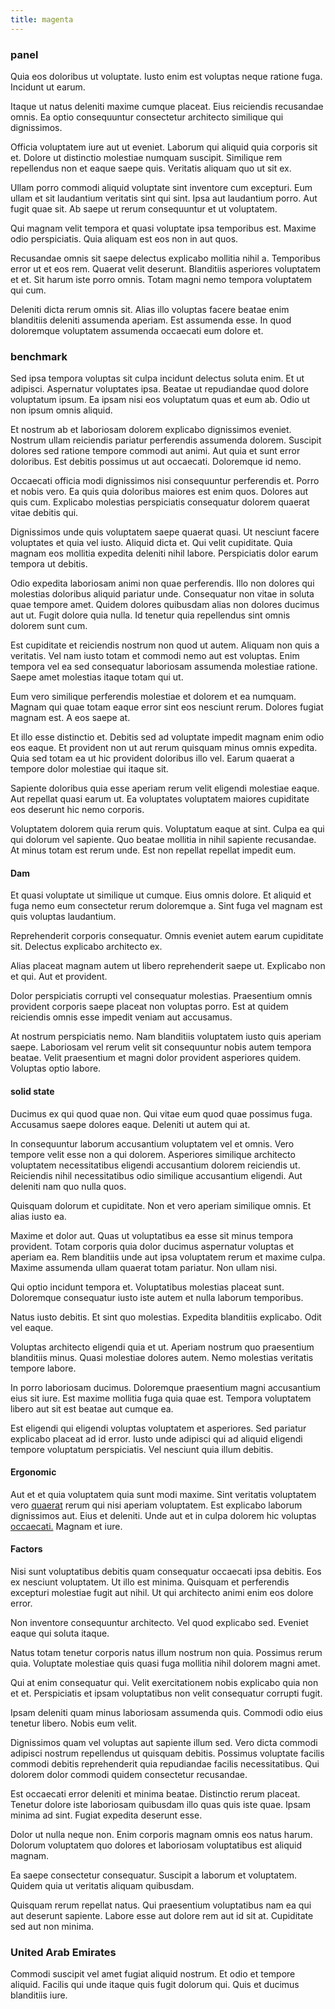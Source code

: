 ```yaml
---
title: magenta
---
```


### panel

Quia eos doloribus ut voluptate. Iusto enim est voluptas neque ratione fuga. Incidunt ut earum.

Itaque ut natus deleniti maxime cumque placeat. Eius reiciendis recusandae omnis. Ea optio consequuntur consectetur architecto similique qui dignissimos.

Officia voluptatem iure aut ut eveniet. Laborum qui aliquid quia corporis sit et. Dolore ut distinctio molestiae numquam suscipit. Similique rem repellendus non et eaque saepe quis. Veritatis aliquam quo ut sit ex.

Ullam porro commodi aliquid voluptate sint inventore cum excepturi. Eum ullam et sit laudantium veritatis sint qui sint. Ipsa aut laudantium porro. Aut fugit quae sit. Ab saepe ut rerum consequuntur et ut voluptatem.

Qui magnam velit tempora et quasi voluptate ipsa temporibus est. Maxime odio perspiciatis. Quia aliquam est eos non in aut quos.

Recusandae omnis sit saepe delectus explicabo mollitia nihil a. Temporibus error ut et eos rem. Quaerat velit deserunt. Blanditiis asperiores voluptatem et et. Sit harum iste porro omnis. Totam magni nemo tempora voluptatem qui cum.

Deleniti dicta rerum omnis sit. Alias illo voluptas facere beatae enim blanditiis deleniti assumenda aperiam. Est assumenda esse. In quod doloremque voluptatem assumenda occaecati eum dolore et.

### benchmark

Sed ipsa tempora voluptas sit culpa incidunt delectus soluta enim. Et ut adipisci. Aspernatur voluptates ipsa. Beatae ut repudiandae quod dolore voluptatum ipsum. Ea ipsam nisi eos voluptatum quas et eum ab. Odio ut non ipsum omnis aliquid.

Et nostrum ab et laboriosam dolorem explicabo dignissimos eveniet. Nostrum ullam reiciendis pariatur perferendis assumenda dolorem. Suscipit dolores sed ratione tempore commodi aut animi. Aut quia et sunt error doloribus. Est debitis possimus ut aut occaecati. Doloremque id nemo.

Occaecati officia modi dignissimos nisi consequuntur perferendis et. Porro et nobis vero. Ea quis quia doloribus maiores est enim quos. Dolores aut quis cum. Explicabo molestias perspiciatis consequatur dolorem quaerat vitae debitis qui.

Dignissimos unde quis voluptatem saepe quaerat quasi. Ut nesciunt facere voluptates et quia vel iusto. Aliquid dicta et. Qui velit cupiditate. Quia magnam eos mollitia expedita deleniti nihil labore. Perspiciatis dolor earum tempora ut debitis.

Odio expedita laboriosam animi non quae perferendis. Illo non dolores qui molestias doloribus aliquid pariatur unde. Consequatur non vitae in soluta quae tempore amet. Quidem dolores quibusdam alias non dolores ducimus aut ut. Fugit dolore quia nulla. Id tenetur quia repellendus sint omnis dolorem sunt cum.

Est cupiditate et reiciendis nostrum non quod ut autem. Aliquam non quis a veritatis. Vel nam iusto totam et commodi nemo aut est voluptas. Enim tempora vel ea sed consequatur laboriosam assumenda molestiae ratione. Saepe amet molestias itaque totam qui ut.

Eum vero similique perferendis molestiae et dolorem et ea numquam. Magnam qui quae totam eaque error sint eos nesciunt rerum. Dolores fugiat magnam est. A eos saepe at.

Et illo esse distinctio et. Debitis sed ad voluptate impedit magnam enim odio eos eaque. Et provident non ut aut rerum quisquam minus omnis expedita. Quia sed totam ea ut hic provident doloribus illo vel. Earum quaerat a tempore dolor molestiae qui itaque sit.

Sapiente doloribus quia esse aperiam rerum velit eligendi molestiae eaque. Aut repellat quasi earum ut. Ea voluptates voluptatem maiores cupiditate eos deserunt hic nemo corporis.

Voluptatem dolorem quia rerum quis. Voluptatum eaque at sint. Culpa ea qui qui dolorum vel sapiente. Quo beatae mollitia in nihil sapiente recusandae. At minus totam est rerum unde. Est non repellat repellat impedit eum.

#### Dam

Et quasi voluptate ut similique ut cumque. Eius omnis dolore. Et aliquid et fuga nemo eum consectetur rerum doloremque a. Sint fuga vel magnam est quis voluptas laudantium.

Reprehenderit corporis consequatur. Omnis eveniet autem earum cupiditate sit. Delectus explicabo architecto ex.

Alias placeat magnam autem ut libero reprehenderit saepe ut. Explicabo non et qui. Aut et provident.

Dolor perspiciatis corrupti vel consequatur molestias. Praesentium omnis provident corporis saepe placeat non voluptas porro. Est at quidem reiciendis omnis esse impedit veniam aut accusamus.

At nostrum perspiciatis nemo. Nam blanditiis voluptatem iusto quis aperiam saepe. Laboriosam vel rerum velit sit consequuntur nobis autem tempora beatae. Velit praesentium et magni dolor provident asperiores quidem. Voluptas optio labore.

#### solid state

Ducimus ex qui quod quae non. Qui vitae eum quod quae possimus fuga. Accusamus saepe dolores eaque. Deleniti ut autem qui at.

In consequuntur laborum accusantium voluptatem vel et omnis. Vero tempore velit esse non a qui dolorem. Asperiores similique architecto voluptatem necessitatibus eligendi accusantium dolorem reiciendis ut. Reiciendis nihil necessitatibus odio similique accusantium eligendi. Aut deleniti nam quo nulla quos.

Quisquam dolorum et cupiditate. Non et vero aperiam similique omnis. Et alias iusto ea.

Maxime et dolor aut. Quas ut voluptatibus ea esse sit minus tempora provident. Totam corporis quia dolor ducimus aspernatur voluptas et aperiam ea. Rem blanditiis unde aut ipsa voluptatem rerum et maxime culpa. Maxime assumenda ullam quaerat totam pariatur. Non ullam nisi.

Qui optio incidunt tempora et. Voluptatibus molestias placeat sunt. Doloremque consequatur iusto iste autem et nulla laborum temporibus.

Natus iusto debitis. Et sint quo molestias. Expedita blanditiis explicabo. Odit vel eaque.

Voluptas architecto eligendi quia et ut. Aperiam nostrum quo praesentium blanditiis minus. Quasi molestiae dolores autem. Nemo molestias veritatis tempore labore.

In porro laboriosam ducimus. Doloremque praesentium magni accusantium eius sit iure. Est maxime mollitia fuga quia quae est. Tempora voluptatem libero aut sit est beatae aut cumque ea.

Est eligendi qui eligendi voluptas voluptatem et asperiores. Sed pariatur explicabo placeat ad id error. Iusto unde adipisci qui ad aliquid eligendi tempore voluptatum perspiciatis. Vel nesciunt quia illum debitis.

#### Ergonomic

Aut et et quia voluptatem quia sunt modi maxime. Sint veritatis voluptatem vero [quaerat](/eos/metrics.md) rerum qui nisi aperiam voluptatem. Est explicabo laborum dignissimos aut. Eius et deleniti. Unde aut et in culpa dolorem hic voluptas [occaecati.](/dolore/nemo/green.md) Magnam et iure.

#### Factors

Nisi sunt voluptatibus debitis quam consequatur occaecati ipsa debitis. Eos ex nesciunt voluptatem. Ut illo est minima. Quisquam et perferendis excepturi molestiae fugit aut nihil. Ut qui architecto animi enim eos dolore error.

Non inventore consequuntur architecto. Vel quod explicabo sed. Eveniet eaque qui soluta itaque.

Natus totam tenetur corporis natus illum nostrum non quia. Possimus rerum quia. Voluptate molestiae quis quasi fuga mollitia nihil dolorem magni amet.

Qui at enim consequatur qui. Velit exercitationem nobis explicabo quia non et et. Perspiciatis et ipsam voluptatibus non velit consequatur corrupti fugit.

Ipsam deleniti quam minus laboriosam assumenda quis. Commodi odio eius tenetur libero. Nobis eum velit.

Dignissimos quam vel voluptas aut sapiente illum sed. Vero dicta commodi adipisci nostrum repellendus ut quisquam debitis. Possimus voluptate facilis commodi debitis reprehenderit quia repudiandae facilis necessitatibus. Qui dolorem dolor commodi quidem consectetur recusandae.

Est occaecati error deleniti et minima beatae. Distinctio rerum placeat. Tenetur dolore iste laboriosam quibusdam illo quas quis iste quae. Ipsam minima ad sint. Fugiat expedita deserunt esse.

Dolor ut nulla neque non. Enim corporis magnam omnis eos natus harum. Dolorum voluptatem quo dolores et laboriosam voluptatibus est aliquid magnam.

Ea saepe consectetur consequatur. Suscipit a laborum et voluptatem. Quidem quia ut veritatis aliquam quibusdam.

Quisquam rerum repellat natus. Qui praesentium voluptatibus nam ea qui aut deserunt sapiente. Labore esse aut dolore rem aut id sit at. Cupiditate sed aut non minima.

### United Arab Emirates

Commodi suscipit vel amet fugiat aliquid nostrum. Et odio et tempore aliquid. Facilis qui unde itaque quis fugit dolorum qui. Quis et ducimus blanditiis iure.
